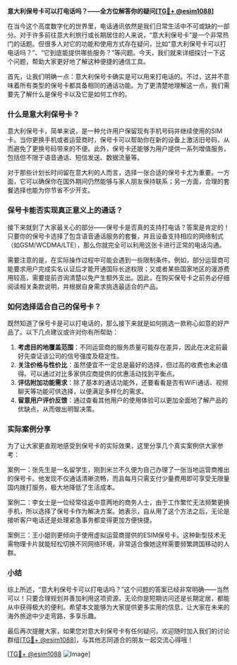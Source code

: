**意大利保号卡可以打电话吗？——全方位解答你的疑问[[TG💪+ @esim1088](https://t.me/s/esim1088)]**

在当今这个高度数字化的世界里，电话通讯依然是我们日常生活中不可或缺的一部分。对于许多前往意大利旅行或长期居住的人来说，“意大利保号卡”是一个非常热门的话题。但很多人对它的功能和使用方式存在疑问，比如“意大利保号卡可以打电话吗？”、“它到底能提供哪些服务？”等问题。今天，我们就来详细探讨一下这个问题，帮助大家更好地了解这种便捷的通信工具。

首先，让我们明确一点：意大利保号卡确实是可以用来打电话的。不过，这并不意味着所有类型的保号卡都具备相同的通话功能。为了更清楚地理解这一点，我们需要先了解什么是保号卡以及它是如何工作的。

### 什么是意大利保号卡？

意大利保号卡，简单来说，是一种允许用户保留现有手机号码并继续使用的SIM卡。当你更换手机或者运营商时，保号卡可以帮助你在新的设备上激活旧号码，从而避免了更换号码带来的不便。此外，保号卡还能够为用户提供一系列增值服务，包括但不限于语音通话、短信发送、数据流量等。

对于那些计划长时间留在意大利的人而言，选择一张合适的保号卡尤为重要。一方面，它可以确保你在国外期间仍然能够与家人朋友保持联系；另一方面，合理的套餐选择也能为你节省不少开支。

### 保号卡能否实现真正意义上的通话？

接下来就到了大家最关心的部分——保号卡是否真的支持打电话？答案是肯定的！只要你的保号卡选择了包含语音通话服务的套餐，并且设备支持相应的网络制式（如GSM/WCDMA/LTE），那么你就完全可以利用这张卡进行正常的电话沟通。

需要注意的是，在实际操作过程中可能会遇到一些限制条件。例如，部分运营商可能要求用户完成实名认证后才能开通国际长途权限；又或者某些国家地区的漫游费用较高，需要提前咨询清楚以免产生额外支出。因此，在购买保号卡之前务必仔细阅读相关条款说明，并根据自身需求挑选最适合的产品。

### 如何选择适合自己的保号卡？

既然知道了保号卡是可以打电话的，那么接下来就是如何挑选一款称心如意的好产品了。以下几点建议或许对你有所帮助：

1. **考虑目的地覆盖范围**：不同运营商的服务质量可能存在差异，因此在决定前最好先查证该公司的信号强度及稳定性。
2. **关注价格与性价比**：虽然便宜不一定总是最好的选择，但过高的收费也未必值得。可以通过对比多家供应商提供的优惠活动找到平衡点。
3. **评估附加功能需求**：除了基本的通话功能外，还要看看是否有WiFi通话、视频聊天等功能可供选择，以便满足多样化的需求。
4. **留意用户评价反馈**：通过查看其他用户的使用体验可以更加全面地了解产品的优缺点，从而做出明智决策。

### 实际案例分享

为了让大家更直观地感受到保号卡的实际效果，这里分享几个真实案例供大家参考：

案例一：张先生是一名留学生，刚到米兰不久便为自己办理了一张当地运营商推出的保号卡。他发现不仅通话清晰流畅，而且每月只需支付少量费用即可享受无限量国内拨打服务，极大地降低了生活成本。

案例二：李女士是一位经常往返中意两地的商务人士，由于工作繁忙无法频繁更换手机，所以选择了保号卡作为解决方案。她表示，自从用了这个方法之后，无论是接听客户电话还是处理紧急事务都变得更加方便快捷。

案例三：王小姐则更倾向于使用虚拟运营商提供的ESIM保号卡。这种新型技术无需物理卡片就能轻松切换不同网络环境，非常适合像她这样需要频繁跨国移动的人群。

### 小结

综上所述，“意大利保号卡可以打电话吗？”这个问题的答案已经非常明确——当然可以！只要合理规划并善加利用这项资源，无论你是短期访问还是长期定居，都能从中获得极大的便利。希望本文能够为大家提供更多实用的信息，让大家在未来的海外旅途中少走弯路，多享乐趣。

最后再次提醒大家，如果您对意大利保号卡有任何疑问，欢迎随时加入我们的讨论群组[[TG💪+ @esim1088](https://t.me/s/esim1088)]，与其他志同道合的朋友一起交流心得哦！

[[TG💪+ @esim1088](https://t.me/s/esim1088) ![Image](https://i.postimg.cc/4NQfJmqS/Snipaste-2025-05-13-00-14-12.png)]